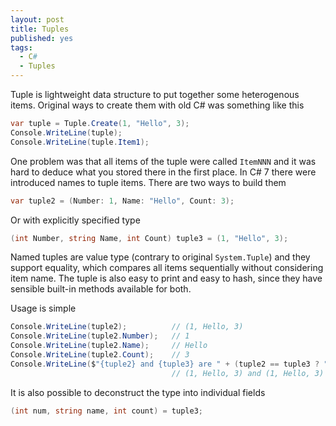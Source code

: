 ```yaml
---
layout: post
title: Tuples
published: yes
tags:
  - C#
  - Tuples
---
```

Tuple is lightweight data structure to put together some heterogenous items. Original ways to create them with old C# was something like this

```c#
var tuple = Tuple.Create(1, "Hello", 3);
Console.WriteLine(tuple);
Console.WriteLine(tuple.Item1);
```

One problem was that all items of the tuple were called `ItemNNN` and it was hard to deduce what you stored there in the first place. In C# 7 there were introduced names to tuple items. There are two ways to build them

```c#
var tuple2 = (Number: 1, Name: "Hello", Count: 3);
```

Or with explicitly specified type

```c#
(int Number, string Name, int Count) tuple3 = (1, "Hello", 3);
```

Named tuples are value type (contrary to original `System.Tuple`) and they support equality, which compares all items sequentially without considering item name. The tuple is also easy to print and easy to hash, since they have sensible built-in methods available for both.

Usage is simple

```c#
Console.WriteLine(tuple2);          // (1, Hello, 3)
Console.WriteLine(tuple2.Number);   // 1
Console.WriteLine(tuple2.Name);     // Hello
Console.WriteLine(tuple2.Count);    // 3
Console.WriteLine($"{tuple2} and {tuple3} are " + (tuple2 == tuple3 ? "the same" : "different"));
                                    // (1, Hello, 3) and (1, Hello, 3) are the same
```

It is also possible to deconstruct the type into individual fields

```c#
(int num, string name, int count) = tuple3;
```
